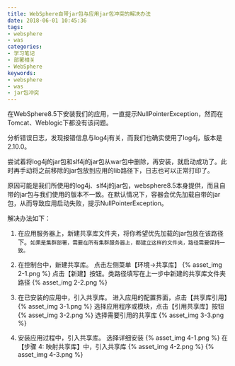 ```yaml
---
title: WebSphere自带jar包与应用jar包冲突的解决办法
date: 2018-06-01 10:45:36
tags:
- websphere
- was
categories:
- 学习笔记
- 部署相关
- WebSphere
keywords:
- websphere
- was
- jar包冲突
---
```

在WebSphere8.5下安装我们的应用，一直提示NullPointerException，然而在Tomcat、Weblogic下都没有该问题。

分析错误日志，发现报错信息与log4j有关，而我们也确实使用了log4j，版本是2.10.0。

尝试着将log4j的jar包和slf4j的jar包从war包中删除，再安装，就启动成功了。此时再手动将之前移除的jar包放到应用的lib路径下，日志也可以正常打印了。

原因可能是我们所使用的log4j、slf4j的jar包，websphere8.5本身提供，而且自带的jar包与我们使用的版本不一致。在默认情况下，容器会优先加载自带的jar包，从而导致应用启动失败，提示NullPointerException。

解决办法如下：
<!-- more -->
1. 在应用服务器上，新建共享库文件夹，将你希望优先加载的jar包放在该路径下。`如果是集群部署，需要在所有集群服务器上，都建立这样的文件夹，路径需要保持一致。`

1. 在控制台中，新建共享库。
点击左侧菜单【环境->共享库】
{% asset_img 2-1.png %}
点击【新建】按钮。类路径填写在上一步中新建的共享库文件夹路径
{% asset_img 2-2.png %}

1. 在已安装的应用中，引入共享库。
进入应用的配置界面，点击【共享库引用】
{% asset_img 3-1.png %}
选择应用程序或模块，点击【引用共享库】按钮
{% asset_img 3-2.png %}
选择需要引用的共享库
{% asset_img 3-3.png %}

1. 安装应用过程中，引入共享库。
选择详细安装
{% asset_img 4-1.png %}
在【步骤 4: 映射共享库】中，引入共享库
{% asset_img 4-2.png %}
{% asset_img 4-3.png %}